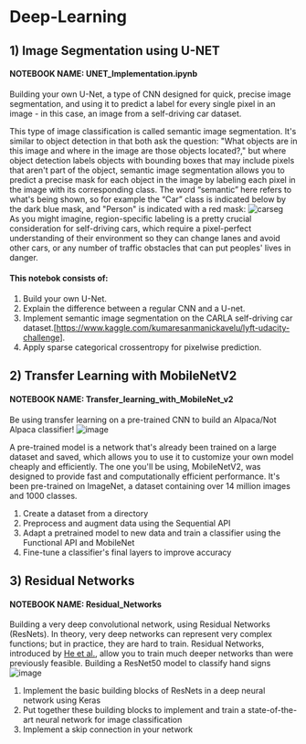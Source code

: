 # Deep-Learning
## 1) Image Segmentation using U-NET
#### NOTEBOOK NAME: UNET_Implementation.ipynb
Building your own U-Net, a type of CNN designed for quick, precise image segmentation, and using it to predict a label for every single pixel in an image - in this case, an image from a self-driving car dataset. 

This type of image classification is called semantic image segmentation. It's similar to object detection in that both ask the question: "What objects are in this image and where in the image are those objects located?," but where object detection labels objects with bounding boxes that may include pixels that aren't part of the object, semantic image segmentation allows you to predict a precise mask for each object in the image by labeling each pixel in the image with its corresponding class. The word “semantic” here refers to what's being shown, so for example the “Car” class is indicated below by the dark blue mask, and "Person" is indicated with a red mask:
![carseg](https://user-images.githubusercontent.com/86155658/132116430-f98b7960-980e-4501-8eb8-4b2970cc55a5.png)\
As you might imagine, region-specific labeling is a pretty crucial consideration for self-driving cars, which require a pixel-perfect understanding of their environment so they can change lanes and avoid other cars, or any number of traffic obstacles that can put peoples' lives in danger.

#### This notebok consists of:
1. Build your own U-Net.
2. Explain the difference between a regular CNN and a U-net.
3. Implement semantic image segmentation on the CARLA self-driving car dataset.[https://www.kaggle.com/kumaresanmanickavelu/lyft-udacity-challenge].
4. Apply sparse categorical crossentropy for pixelwise prediction.

## 2) Transfer Learning with MobileNetV2
#### NOTEBOOK NAME: Transfer_learning_with_MobileNet_v2
Be using transfer learning on a pre-trained CNN to build an Alpaca/Not Alpaca classifier!
![image](https://user-images.githubusercontent.com/86155658/133078539-fe7ffc74-cab7-407b-b85d-deed6b0f64ed.png)

A pre-trained model is a network that's already been trained on a large dataset and saved, which allows you to use it to customize your own model cheaply and efficiently. The one you'll be using, MobileNetV2, was designed to provide fast and computationally efficient performance. It's been pre-trained on ImageNet, a dataset containing over 14 million images and 1000 classes.

1) Create a dataset from a directory
2) Preprocess and augment data using the Sequential API
3) Adapt a pretrained model to new data and train a classifier using the Functional API and MobileNet
4) Fine-tune a classifier's final layers to improve accuracy 

## 3) Residual Networks
#### NOTEBOOK NAME: Residual_Networks
Building a very deep convolutional network, using Residual Networks (ResNets). In theory, very deep networks can represent very complex functions; but in practice, they are hard to train. Residual Networks, introduced by [He et al.](https://arxiv.org/pdf/1512.03385.pdf), allow you to train much deeper networks than were previously feasible.
Building a ResNet50 model to classify hand signs
![image](https://user-images.githubusercontent.com/86155658/133082755-78db5a37-4429-414f-8f2c-f88e25bc77cc.png)

1) Implement the basic building blocks of ResNets in a deep neural network using Keras
2) Put together these building blocks to implement and train a state-of-the-art neural network for image classification
3) Implement a skip connection in your network

